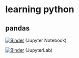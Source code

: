 # learning python
## pandas 
[![Binder](https://mybinder.org/badge_logo.svg)](https://mybinder.org/v2/gh/joshiman12/learning_python/main?filepath=pandas.ipynb) (Jupyter Notebook)

[![Binder](https://mybinder.org/badge_logo.svg)](https://mybinder.org/v2/gh/joshiman12/learning_python/main?filepath=pandas.ipynb&urlpath=lab) (JupyterLab)
